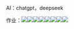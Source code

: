 > 
>

AI：chatgpt，deepseek

作业：![](https://cdn.nlark.com/yuque/0/2025/jpeg/61848474/1760803837618-eabfc434-4b51-4af4-81ca-ada740dfd9d3.jpeg)![](https://cdn.nlark.com/yuque/0/2025/jpeg/61848474/1760803848370-fc2ade55-7fa3-4acc-9dc3-aa4c7ca406f7.jpeg)![](https://cdn.nlark.com/yuque/0/2025/jpeg/61848474/1760803852244-d1b56b6b-9327-4a5f-94e5-0f17eacf3a0b.jpeg)![](https://cdn.nlark.com/yuque/0/2025/jpeg/61848474/1760803864771-066bd8b9-1d83-49e6-a7f9-9f5c8125f757.jpeg)![](https://cdn.nlark.com/yuque/0/2025/jpeg/61848474/1760803873301-4dffa307-9600-4d0f-946f-cd0056565db6.jpeg)![](https://cdn.nlark.com/yuque/0/2025/jpeg/61848474/1760803881335-45840ceb-a662-4d36-861b-de6cdb9dba64.jpeg)![](https://cdn.nlark.com/yuque/0/2025/jpeg/61848474/1760803884745-8f0c9b85-2a3b-4e9a-a832-35813403d6cc.jpeg)![](https://cdn.nlark.com/yuque/0/2025/jpeg/61848474/1760803888272-1f07cfd3-198b-4653-9751-ab9e259f0e9f.jpeg)
